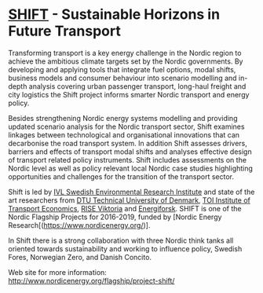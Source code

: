 <a name="about"></a>
# [SHIFT](https://www.nordicenergy.org/flagship/project-shift/) - Sustainable Horizons in Future Transport

Transforming transport is a key energy challenge in the Nordic region to achieve the ambitious climate targets set by the Nordic governments. By developing and applying tools that integrate fuel options, modal shifts, business models and consumer behaviour into scenario modelling and in-depth analysis covering urban passenger transport, long-haul freight and city logistics the Shift project informs smarter Nordic transport and energy policy. 

Besides strengthening Nordic energy systems modelling and providing updated scenario analysis for the Nordic transport sector, Shift examines linkages between technological and organisational innovations that can decarbonise the road transport system. In addition Shift assesses drivers, barriers and effects of transport modal shifts and analyses effective design of transport related policy instruments. Shift includes assessments on the Nordic level as well as policy relevant local Nordic case studies highlighting opportunities and challenges for the transition of the transport sector.

Shift is led by [IVL Swedish Environmental Research Institute](https://www.ivl.se/) and state of the art researchers from [DTU Technical University of Denmark](http://www.sustainability.man.dtu.dk/english), [TOI Institute of Transport Economics](https://www.toi.no/english/?lang=en_GB), [RISE Viktoria](https://www.viktoria.se/) and [Energiforsk](https://www.energiforsk.se/en/). SHIFT is one of the Nordic Flagship Projects for 2016-2019, funded by [Nordic Energy Research[(https://www.nordicenergy.org/)]. 

In Shift there is a strong collaboration with three Nordic think tanks all oriented towards sustainability and working to influence policy, Swedish Fores, Norwegian Zero, and Danish Concito.

Web site for more information: http://www.nordicenergy.org/flagship/project-shift/ 
